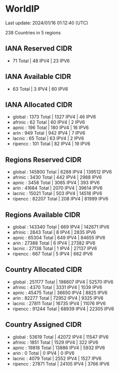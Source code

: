 # WorldIP

Last update: 2024/01/16 01:12:40 (UTC)

238 Countries in 5 regions

## IANA Reserved CIDR

- 71 Total | 48 IPV4 | 23 IPV6

## IANA Available CIDR

- 63 Total | 3 IPV4 | 60 IPV6

## IANA Allocated CIDR

- global : 1373 Total | 1327 IPV4 | 46 IPV6
- afrinic : 62 Total | 60 IPV4 | 2 IPV6
- apnic : 196 Total | 180 IPV4 | 16 IPV6
- arin : 949 Total | 942 IPV4 | 7 IPV6
- lacnic : 65 Total | 63 IPV4 | 2 IPV6
- ripencc : 101 Total | 82 IPV4 | 19 IPV6

## Regions Reserved CIDR

- global : 145800 Total | 6288 IPV4 | 139512 IPV6
- afrinic : 3430 Total | 442 IPV4 | 2988 IPV6
- apnic : 3458 Total | 3065 IPV4 | 393 IPV6
- arin : 41684 Total | 2070 IPV4 | 39614 IPV6
- lacnic : 15021 Total | 503 IPV4 | 14518 IPV6
- ripencc : 82207 Total | 208 IPV4 | 81999 IPV6

## Regions Available CIDR

- global : 143340 Total | 669 IPV4 | 142671 IPV6
- afrinic : 2843 Total | 8 IPV4 | 2835 IPV6
- apnic : 85304 Total | 649 IPV4 | 84655 IPV6
- arin : 27388 Total | 6 IPV4 | 27382 IPV6
- lacnic : 27138 Total | 1 IPV4 | 27137 IPV6
- ripencc : 667 Total | 5 IPV4 | 662 IPV6

## Country Allocated CIDR

- global : 251177 Total | 198607 IPV4 | 52570 IPV6
- afrinic : 4370 Total | 3331 IPV4 | 1039 IPV6
- apnic : 45475 Total | 36650 IPV4 | 8825 IPV6
- arin : 82277 Total | 72952 IPV4 | 9325 IPV6
- lacnic : 27811 Total | 16735 IPV4 | 11076 IPV6
- ripencc : 91244 Total | 68939 IPV4 | 22305 IPV6

## Country Assigned CIDR

- global : 53619 Total | 42072 IPV4 | 11547 IPV6
- afrinic : 1851 Total | 1529 IPV4 | 322 IPV6
- apnic : 19818 Total | 13886 IPV4 | 5932 IPV6
- arin : 0 Total | 0 IPV4 | 0 IPV6
- lacnic : 4079 Total | 2552 IPV4 | 1527 IPV6
- ripencc : 27871 Total | 24105 IPV4 | 3766 IPV6
